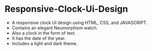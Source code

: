 # Responsive-Clock-Ui-Design
- A responsive clock UI design using HTML, CSS, and JAVASCRIPT. 
- Contains an elegant Neumorphism watch. 
- Also a clock in the form of text. 
- It has the date of the year. 
- Includes a light and dark theme.
